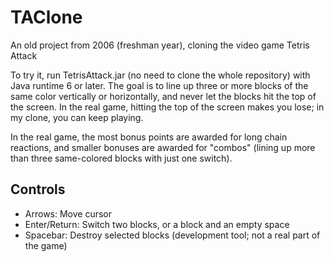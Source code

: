TAClone
=======

An old project from 2006 (freshman year), cloning the video game Tetris Attack

To try it, run TetrisAttack.jar (no need to clone the whole repository) with Java runtime 6 or later. The goal is to line up three or more blocks of the same color vertically or horizontally, and never let the blocks hit the top of the screen. In the real game, hitting the top of the screen makes you lose; in my clone, you can keep playing.

In the real game, the most bonus points are awarded for long chain reactions, and smaller bonuses are awarded for "combos" (lining up more than three same-colored blocks with just one switch).

Controls
--------
* Arrows: Move cursor
* Enter/Return: Switch two blocks, or a block and an empty space
* Spacebar: Destroy selected blocks (development tool; not a real part of the game)

